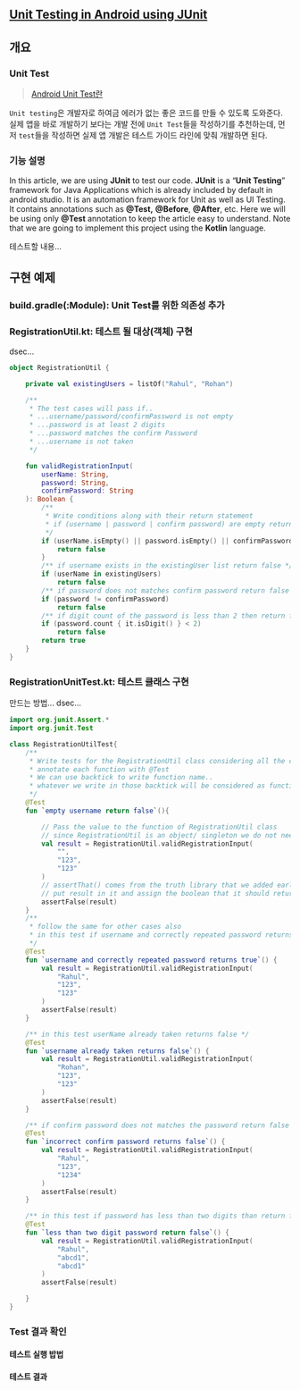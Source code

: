 ## [Unit Testing in Android using JUnit](https://www.geeksforgeeks.org/unit-testing-in-android-using-junit/)

## 개요
### Unit Test
> [Android Unit Test란]()
<p>

``Unit testing``은 개발자로 하여금 에러가 없는 좋은 코드를 만들 수 있도록 도와준다. 
실제 앱을 바로 개발하기 보다는 개발 전에 `Unit Test`들을 작성하기를 추천하는데, 먼저 `test`들을 작성하면 실제 앱 개발은 테스트 가이드 라인에 맞춰 개발하면 된다. 

</p>

### 기능 설명
<p>

In this article, we are using **JUnit** to test our code. **JUnit** is a “**Unit Testing**” framework for Java Applications which is already included by default in android studio. It is an automation framework for Unit as well as UI Testing. It contains annotations such as **@Test,**  **@Before**, **@After**, etc. Here we will be using only **@Test** annotation to keep the article easy to understand. Note that we are going to implement this project using the **Kotlin** language.

테스트할 내용...

</p>

## 구현 예제

### build.gradle(:Module): Unit Test를 위한 의존성 추가

### RegistrationUtil.kt: 테스트 될 대상(객체) 구현

<p>
dsec...
</p>

<p>

``` kotlin
object RegistrationUtil {

    private val existingUsers = listOf("Rahul", "Rohan")

    /**
     * The test cases will pass if..
     * ...username/password/confirmPassword is not empty
     * ...password is at least 2 digits
     * ...password matches the confirm Password
     * ...username is not taken
     */

    fun validRegistrationInput(
        userName: String,
        password: String,
        confirmPassword: String
    ): Boolean {
        /**
         * Write conditions along with their return statement
         * if (username | password | confirm password) are empty return false
         */
        if (userName.isEmpty() || password.isEmpty() || confirmPassword.isEmpty()) {
            return false
        }
        /** if username exists in the existingUser list return false */
        if (userName in existingUsers)
            return false
        /** if password does not matches confirm password return false */
        if (password != confirmPassword)
            return false
        /** if digit count of the password is less than 2 then return false*/
        if (password.count { it.isDigit() } < 2)
            return false
        return true
    }
}
```

</p>

### RegistrationUnitTest.kt: 테스트 클래스 구현

<p>
만드는 방법... 
dsec...
</p>

<p>

``` kotlin
import org.junit.Assert.*
import org.junit.Test

class RegistrationUtilTest{
    /**
     * Write tests for the RegistrationUtil class considering all the conditions
     * annotate each function with @Test
     * We can use backtick to write function name..
     * whatever we write in those backtick will be considered as function name
     */
    @Test
    fun `empty username return false`(){

        // Pass the value to the function of RegistrationUtil class
        // since RegistrationUtil is an object/ singleton we do not need to create its object
        val result = RegistrationUtil.validRegistrationInput(
            "",
            "123",
            "123"
        )
        // assertThat() comes from the truth library that we added earlier
        // put result in it and assign the boolean that it should return
        assertFalse(result)
    }
    /**
     * follow the same for other cases also
     * in this test if username and correctly repeated password returns true
     */
    @Test
    fun `username and correctly repeated password returns true`() {
        val result = RegistrationUtil.validRegistrationInput(
            "Rahul",
            "123",
            "123"
        )
        assertFalse(result)
    }

    /** in this test userName already taken returns false */
    @Test
    fun `username already taken returns false`() {
        val result = RegistrationUtil.validRegistrationInput(
            "Rohan",
            "123",
            "123"
        )
        assertFalse(result)
    }

    /** if confirm password does not matches the password return false */
    @Test
    fun `incorrect confirm password returns false`() {
        val result = RegistrationUtil.validRegistrationInput(
            "Rahul",
            "123",
            "1234"
        )
        assertFalse(result)
    }

    /** in this test if password has less than two digits than return false */
    @Test
    fun `less than two digit password return false`() {
        val result = RegistrationUtil.validRegistrationInput(
            "Rahul",
            "abcd1",
            "abcd1"
        )
        assertFalse(result)

    }
}
```

</p>

### Test 결과 확인
#### 테스트 실행 밥법
#### 테스트 결과
